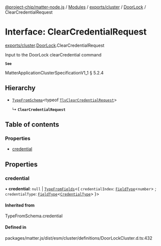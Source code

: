 [@project-chip/matter-node.js](../README.md) / [Modules](../modules.md) / [exports/cluster](../modules/exports_cluster.md) / [DoorLock](../modules/exports_cluster.DoorLock.md) / ClearCredentialRequest

# Interface: ClearCredentialRequest

[exports/cluster](../modules/exports_cluster.md).[DoorLock](../modules/exports_cluster.DoorLock.md).ClearCredentialRequest

Input to the DoorLock clearCredential command

**`See`**

MatterApplicationClusterSpecificationV1_1 § 5.2.4

## Hierarchy

- [`TypeFromSchema`](../modules/exports_tlv.md#typefromschema)\<typeof [`TlvClearCredentialRequest`](../modules/exports_cluster.DoorLock.md#tlvclearcredentialrequest)\>

  ↳ **`ClearCredentialRequest`**

## Table of contents

### Properties

- [credential](exports_cluster.DoorLock.ClearCredentialRequest.md#credential)

## Properties

### credential

• **credential**: ``null`` \| [`TypeFromFields`](../modules/exports_tlv.md#typefromfields)\<\{ `credentialIndex`: [`FieldType`](exports_tlv.FieldType.md)\<`number`\> ; `credentialType`: [`FieldType`](exports_tlv.FieldType.md)\<[`CredentialType`](../enums/exports_cluster.DoorLock.CredentialType.md)\>  }\>

#### Inherited from

TypeFromSchema.credential

#### Defined in

packages/matter.js/dist/esm/cluster/definitions/DoorLockCluster.d.ts:432
